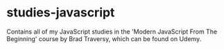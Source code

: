 # studies-javascript
Contains all of my JavaScript studies in the 'Modern JavaScript From The Beginning' course by Brad Traversy, which can be found on Udemy.
